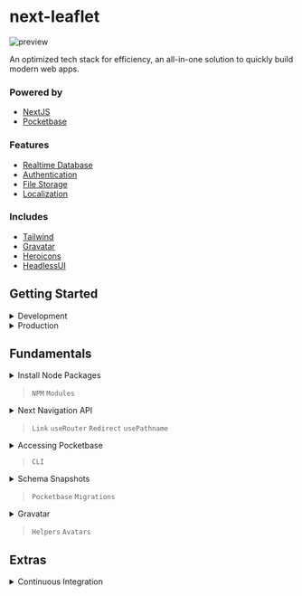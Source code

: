 
# next-leaflet

![preview](https://i.imgur.com/oulW1VO.png)

An optimized tech stack for efficiency, an all-in-one solution to quickly build modern web apps.



### Powered by

- [NextJS](https://nextjs.org)
- [Pocketbase](https://pocketbase.io)



### Features

- [Realtime Database](https://pocketbase.io)
- [Authentication](https://pocketbase.io/docs/authentication/)
- [File Storage](https://pocketbase.io/docs/files-handling/)
- [Localization](https://next-intl-docs.vercel.app)



### Includes

- [Tailwind](https://tailwindcss.com)
- [Gravatar](https://gravatar.com)
- [Heroicons](https://heroicons.com)
- [HeadlessUI](https://headlessui.com)



## Getting Started

<details><summary>Development</summary>

### Dependencies

- Install docker and docker compose.
    
    - Windows: [Docker Desktop](https://www.docker.com/get-started/)
    - Linux: [Guide from Digital Ocean](https://www.digitalocean.com/community/tutorials/how-to-install-and-use-docker-compose-on-ubuntu-22-04)
    - Ubuntu >20.04: [Guide from Thijmen Heuvelink](https://wiki.thijmenheuvelink.nl/linux/install-docker)

### Development

> Ensure that you've [cloned](https://git-scm.com/docs/git-clone) the repository and are on the correct path. 

#### Start

``` docker compose up ```

The stack is now accessible on your preferred browser at http://localhost:3000, the pocketbase interface can be found at http://localhost:3000/pb/_/

#### Stop

To stop the stack from running simply execute the ` CTRL + C ` shortcut.

</details>



<details><summary>Production</summary>

### Preparation

1. Create a ` .env ` file:
   - Locate the ` .env.sample ` file in your project directory.
   - Duplicate or copy the contents of this file.
   - Rename the duplicate or copied file to ` .env `. 

2. Configure the environment variable:
   - Open the ` .env ` file in a text editor.
   - Locate the line that defines the ` PRODUCTION ` variable.
   - Set the value of ` PRODUCTION ` to ` "true" ` (include the quotes).

### Production

#### Start

> Unlike in the development steps we now add the  ` -d ` flag which makes the service run in the background.

``` docker compose up -d ```

The stack is now accessible on your preferred browser at http://localhost:3000 or on a differently defined port as stated in the `.env` file, the pocketbase interface can be found at http://localhost:3000/pb/_/



#### Stop

``` docker compose down ```

</details>



## Fundamentals

<details><summary>Install Node Packages</summary>

#### Install

``` docker compose exec next npm i -D <package> ```

#### Remove

``` docker compose exec next npm r <package> ```

</details>

> ` NPM ` ` Modules `


<details><summary>Next Navigation API</summary>

Instead of using `next/navigation` you should opt for the helper at ` @helpers/navigation `, this is a replacement required by ` next-intl ` it offers the same functionality.

</details>

> ` Link ` ` useRouter ` ` Redirect ` ` usePathname `


<details><summary>Accessing Pocketbase</summary>

Pocketbase has a client executable, below is an example that outputs all available commands. You can learn more on how to use it [here](https://pocketbase.io/docs).

``` docker compose exec pocketbase pocketbase --help ```

</details>

> ` CLI `


<details><summary>Schema Snapshots</summary>

Executing the following will generate a schema snapshot in ` src/backend/migrations `, note that this process does not save any collection data.

``` docker compose exec pocketbase pocketbase migrate collections ```

</details>

> ` Pocketbase ` ` Migrations `


<details><summary>Gravatar</summary>

This helper allows you to easily obtain an image URL from an email address using Gravatar API.

#### Implementation

1. Import the helper into your route.

    ```tsx
    import gravatar from '@/helpers/gravatar'
    ```

2. Obtain the avatar from gravatar.

    ```tsx
    const avatar = gravatar('next@leaflet.app')
    ```

    This will return a URL from the Gravatar API which is an image. Here's an example result: ` https://www.gravatar.com/avatar/372...ba9?s=200&r=g&d=identicon `

3. (Optional) You can also choose the avatar style.

    ```tsx
    const avatar = gravatar('next@leaflet.app', 'identicon')    
    ```

    You can choose between the following avatar types:

    `identicon` `monsterid` `wavatar` `retro` `robohash`

    _The default icon style is `identicon`_

#### Example

Here's an example of how you can use the Gravatar helper in your code. It is recommended to add a fallback image in case Gravatar doesn't return anything or to display while Gravatar is still loading.

```tsx
import gravatar from '@/helpers/gravatar'

export default function Page() {

    const [avatar, setAvatar] = useState<string>('<fallback_url>')

    // This'll run once when the page loads. 
    useEffect(() => {
        setAvatar(gravatar(user.email))
    }, [])

    return (
        <>
            <Image src={avatar} alt="" />
        </>
    )
}
```

</details>

> ` Helpers ` ` Avatars `



## Extras

<details><summary>Continuous Integration</summary>

### Preparation

> The workflow has been set up to connect to any VPS via SSH as defined in the Repository Secrets.

1. Install docker and docker compose on your VPS.
    
    - Windows: [Docker Desktop](https://www.docker.com/get-started/)
    - Linux: [Guide from Digital Ocean](https://www.digitalocean.com/community/tutorials/how-to-install-and-use-docker-compose-on-ubuntu-22-04)
    - Ubuntu >20.04: [Guide from Thijmen Heuvelink](https://wiki.thijmenheuvelink.nl/linux/install-docker)

2. Setup a Runner on GitHub

    1. Create a new Runner
    
        - Navigate to ` Settings > Actions > Runners `

            > To set up a new self-hosted runner, follow the instructions provided by GitHub to configure the runner to listen for jobs. It is advisable to install it as a service.

    2. Define environment variables
    
        - Navigate and create new secrets in `Settings > Secrets and variables > Actions`

            Name|Expects|Description
            -|-|-
            SSH_KEY|Private Key|Generated private ssh-key which will beused    to access the VPS.
            SSH_HOST|IP Address|The address of your VPS that runs theGitHub    Actions Runner.
            SSH_USER|Username|System user which should be utilized for deployments.
            SSH_PORT|Port Number|The port that will be used to connectwith     the VPS, default is 22.
            APP_ENV|Environment|Contents of the ` .env ` file withadjusted     values for deployment.

### Activation

Define the branch in `.github/deploy.yml` and modify it from being ` disabled ` to an existing branch. Any modifications made to that particular branch will automatically trigger the Action, deploying your stack to your VPS.

</details>